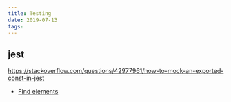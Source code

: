 ```yaml
---
title: Testing
date: 2019-07-13
tags:
---
```


## jest

https://stackoverflow.com/questions/42977961/how-to-mock-an-exported-const-in-jest 


- [Find elements](https://testing-playground.com/)